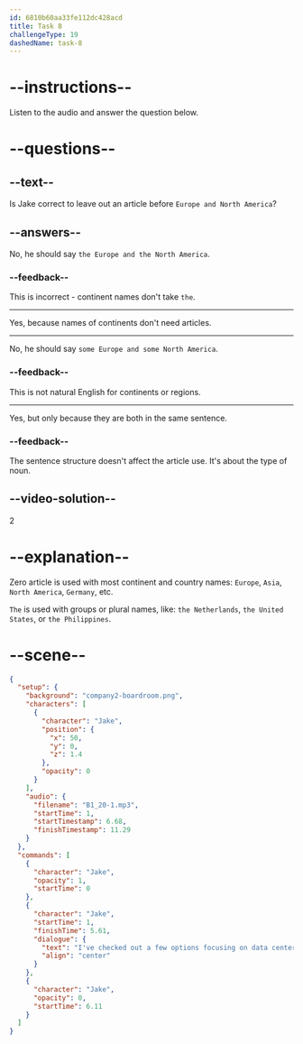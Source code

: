 ```yaml
---
id: 6810b60aa33fe112dc428acd
title: Task 8
challengeType: 19
dashedName: task-8
---
```


<!-- (audio) Jake: I've checked out a few options focusing on data centers in Europe and North America. -->

# --instructions--

Listen to the audio and answer the question below.

# --questions--

## --text--

Is Jake correct to leave out an article before `Europe and North America`?

## --answers--

No, he should say `the Europe and the North America`.

### --feedback--

This is incorrect - continent names don't take `the`.

---

Yes, because names of continents don't need articles.

---

No, he should say `some Europe and some North America`.

### --feedback--

This is not natural English for continents or regions.

---

Yes, but only because they are both in the same sentence.

### --feedback--

The sentence structure doesn't affect the article use. It's about the type of noun.

## --video-solution--

2

# --explanation--

Zero article is used with most continent and country names: `Europe`, `Asia`, `North America`, `Germany`, etc.

`The` is used with groups or plural names, like: `the Netherlands`, `the United States`, or `the Philippines`.

# --scene--

```json
{
  "setup": {
    "background": "company2-boardroom.png",
    "characters": [
      {
        "character": "Jake",
        "position": {
          "x": 50,
          "y": 0,
          "z": 1.4
        },
        "opacity": 0
      }
    ],
    "audio": {
      "filename": "B1_20-1.mp3",
      "startTime": 1,
      "startTimestamp": 6.68,
      "finishTimestamp": 11.29
    }
  },
  "commands": [
    {
      "character": "Jake",
      "opacity": 1,
      "startTime": 0
    },
    {
      "character": "Jake",
      "startTime": 1,
      "finishTime": 5.61,
      "dialogue": {
        "text": "I've checked out a few options focusing on data centers in Europe and North America.",
        "align": "center"
      }
    },
    {
      "character": "Jake",
      "opacity": 0,
      "startTime": 6.11
    }
  ]
}
```
